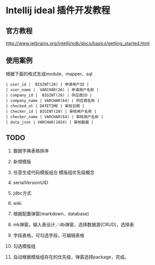 # Intellij ideal 插件开发教程

## 官方教程
http://www.jetbrains.org/intellij/sdk/docs/basics/getting_started.html


## 使用案例
根据下面的格式生成module、mapper、sql

```
| user_id |  BIGINT(20) | 申请用户ID |
| user_name |  VARCHAR(20) | 申请用户名称 |
| company_id |  BIGINT(20) | 供应商ID |
| company_name | VARCHAR(64) | 供应商名称 |
| checked_at | DATETIME | 审核日期 |
| checker_id | BIGINT(20) | 审核用户名称 |
| checker_name | VARCHAR(64) | 审核用户名称 |
| data_json | VARCHAR(1024) | 审核数据 |
```

## TODO

1. 数据字典表格排序
2. 新增模版
3. 任意生成代码模版组合 模版组优先级概念
4. serialVersionUID
5. jdbc方式
6. wiki


1. 根据配置弹窗(markdown、database)
2. mk弹窗，输入表设计／db弹窗，选择数据源(CRUD)，选择表
3. 字段表格，可勾选字段，可编辑表格
4. 勾选模版组
5. 自动根据模版组存在的优先级，弹窗选择package，完成。